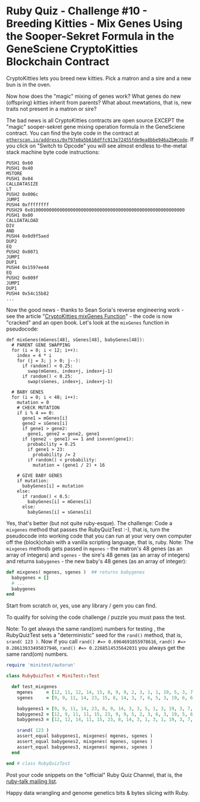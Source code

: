 # Ruby Quiz - Challenge #10 - Breeding Kitties - Mix Genes Using the Sooper-Sekret Formula in the GeneSciene CryptoKitties Blockchain Contract


CryptoKitties lets you breed new kitties. Pick a matron and a sire and a new bun is in the oven.

Now how does the "magic" mixing of genes work? What genes do new (offspring) kitties inherit from parents? What about mewtations, that is, new traits not present in a matron or sire?

The bad news is all CryptoKitties contracts are open source
EXCEPT the "magic" sooper-sekret gene mixing operation formula in the GeneSciene contract.
You can find the byte code in the contract at
[`etherscan.io/address/0xf97e0a5b616dffc913e72455fde9ea8bbe946a2b#code`](https://etherscan.io/address/0xf97e0a5b616dffc913e72455fde9ea8bbe946a2b#code).
If you click on "Switch to Opcode" you will see
almost endless to-the-metal stack machine byte code
instructions:

```
PUSH1 0x60
PUSH1 0x40
MSTORE
PUSH1 0x04
CALLDATASIZE
LT
PUSH2 0x006c
JUMPI
PUSH4 0xffffffff
PUSH29 0x0100000000000000000000000000000000000000000000000000000000
PUSH1 0x00
CALLDATALOAD
DIV
AND
PUSH4 0x0d9f5aed
DUP2
EQ
PUSH2 0x0071
JUMPI
DUP1
PUSH4 0x1597ee44
EQ
PUSH2 0x009f
JUMPI
DUP1
PUSH4 0x54c15b82
...
```

Now the good news -
thanks to Sean Soria's reverse engineering work - see the article "[CryptoKitties mixGenes Function](https://medium.com/@sean.soria/cryptokitties-mixgenes-function-69207883fc80)" -
the code is now "cracked" and an open book.
Let's look at the `mixGenes` function in pseudocode:

```
def mixGenes(mGenes[48], sGenes[48], babyGenes[48]):
  # PARENT GENE SWAPPING
  for (i = 0; i < 12; i++):
    index = 4 * i
    for (j = 3; j > 0; j--):
      if random() < 0.25:
        swap(mGenes, index+j, index+j-1)
      if random() < 0.25:
        swap(sGenes, index+j, index+j-1)

  # BABY GENES
  for (i = 0; i < 48; i++):
    mutation = 0
    # CHECK MUTATION
    if i % 4 == 0:
      gene1 = mGenes[i]
      gene2 = sGenes[i]
      if gene1 > gene2:
        gene1, gene2 = gene2, gene1
      if (gene2 - gene1) == 1 and iseven(gene1):
        probability = 0.25
        if gene1 > 23:
          probability /= 2
        if random() < probability:
          mutation = (gene1 / 2) + 16

    # GIVE BABY GENES
    if mutation:
      babyGenes[i] = mutation
    else:
      if random() < 0.5:
        babyGenes[i] = mGenes[i]
      else:
        babyGenes[i] = sGenes[i]
```

Yes, that's better (but not quite ruby-esque).
The challenge:
Code a `mixgenes` method that passes the RubyQuizTest :-),
that is, turn the pseudocode
into working code that you can run at your very own computer off the (block)chain
with a vanilla scripting language, that is, ruby.
Note: The `mixgenes` methods gets passed in `mgenes` - the matron's 48 genes (as an array of integers)
and `sgenes` - the sire's 48 genes (as an array of integers)
and returns `babygenes` - the new baby's 48 genes (as an array of integer):

``` ruby
def mixgenes( mgenes, sgenes )  ## returns babygenes
  babygenes = []
  # ...
  babygenes
end
```


Start from scratch or, yes, use any library / gem you can find.

To qualify for solving the code challenge / puzzle you must pass the test.

Note: To get always the same rand(om) numbers for testing ,
the RubyQuizTest sets a "deterministic" seed for the `rand()`
method, that is, `srand( 123 )`. Now if you call
`rand() #=> 0.6964691855978616`,
`rand() #=> 0.28613933495037946`,
`rand() #=> 0.2268514535642031`
you always get the same rand(om) numbers.



``` ruby
require 'minitest/autorun'

class RubyQuizTest < MiniTest::Test

  def test_mixgenes
    mgenes     = [12, 11, 12, 14, 15, 8, 9, 9, 2, 3, 1, 1, 19, 5, 3, 7, 16, 4, 6, 0, 9, 13, 13, 9, 19, 4, 2, 4, 0, 0, 12, 3, 23, 8, 3, 8, 6, 14, 3, 9, 19, 7, 6, 4, 9, 11, 12, 12]
    sgenes     = [9, 9, 11, 14, 23, 15, 8, 14, 3, 7, 6, 5, 3, 19, 6, 6, 4, 6, 3, 5, 6, 6, 14, 8, 2, 4, 7, 2, 0, 0, 12, 0, 15, 15, 8, 10, 6, 14, 14, 6, 5, 4, 4, 5, 20, 9, 8, 11]

    babygenes1 = [9, 9, 11, 14, 23, 8, 9, 14, 3, 3, 5, 1, 3, 19, 3, 7, 16, 4, 6, 5, 9, 6, 14, 8, 19, 4, 2, 4, 0, 0, 12, 3, 23, 15, 8, 10, 6, 14, 3, 9, 19, 5, 6, 5, 20, 9, 11, 8]
    babygenes2 = [12, 9, 11, 11, 15, 23, 9, 9, 5, 2, 3, 6, 3, 19, 5, 6, 4, 4, 3, 5, 9, 6, 13, 9, 19, 4, 7, 4, 0, 0, 12, 12, 15, 3, 8, 10, 6, 3, 14, 9, 19, 5, 5, 4, 9, 9, 11, 8]
    babygenes3 = [12, 12, 14, 11, 15, 23, 8, 14, 3, 1, 3, 1, 19, 3, 7, 6, 16, 5, 6, 3, 6, 6, 13, 9, 19, 4, 2, 4, 0, 0, 0, 12, 23, 3, 8, 8, 6, 6, 14, 14, 4, 19, 6, 7, 9, 12, 9, 11]

    srand( 123 )
    assert_equal babygenes1, mixgenes( mgenes, sgenes )
    assert_equal babygenes2, mixgenes( mgenes, sgenes )
    assert_equal babygenes3, mixgenes( mgenes, sgenes )
  end

end # class RubyQuizTest
```


Post your code snippets on the "official" Ruby Quiz Channel,
that is, the [ruby-talk mailing list](https://rubytalk.org).

Happy data wrangling and genome genetics bits & bytes slicing with Ruby.

